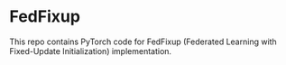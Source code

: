 # FedFixup

This repo contains PyTorch code for FedFixup (Federated Learning with Fixed-Update Initialization) implementation. 
